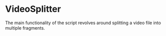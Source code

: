 # VideoSplitter
The main functionality of the script revolves around splitting a video file into multiple fragments. 
